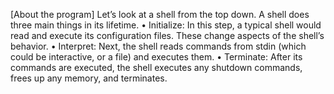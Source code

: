 [About the program]
Let’s look at a shell from the top down. A shell does three main things in its lifetime.
• Initialize: In this step, a typical shell would read and execute its configuration files. These change aspects of the shell’s behavior.
• Interpret: Next, the shell reads commands from stdin (which could be interactive, or a file) and executes them.
• Terminate: After its commands are executed, the shell executes any shutdown commands, frees up any memory, and terminates.
